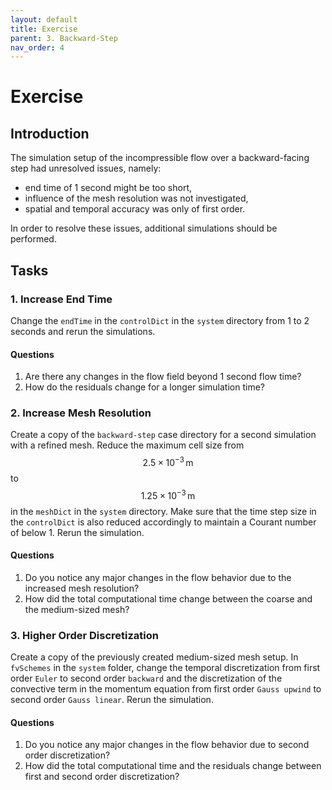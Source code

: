 ```yaml
---
layout: default
title: Exercise
parent: 3. Backward-Step
nav_order: 4
---
```


# Exercise

## Introduction

The simulation setup of the incompressible flow over a backward-facing step had unresolved issues, namely:
 - end time of 1 second might be too short,
 - influence of the mesh resolution was not investigated,
 - spatial and temporal accuracy was only of first order.

In order to resolve these issues, additional simulations should be performed.


## Tasks

### 1. Increase End Time

Change the `endTime` in the `controlDict` in the `system` directory from 1 to 2 seconds and rerun the simulations.

#### Questions

1. Are there any changes in the flow field beyond 1 second flow time?
2. How do the residuals change for a longer simulation time?


### 2. Increase Mesh Resolution

Create a copy of the `backward-step` case directory for a second simulation with a refined mesh. Reduce the maximum cell size from $$2.5 \times 10^{-3} \, \text{m}$$ to $$1.25 \times 10^{-3}\,\text{m}$$ in the `meshDict` in the `system` directory. Make sure that the time step size in the `controlDict` is also reduced accordingly to maintain a Courant number of below 1. Rerun the simulation.

#### Questions

1. Do you notice any major changes in the flow behavior due to the increased mesh resolution?
2. How did the total computational time change between the coarse and the medium-sized mesh?


### 3. Higher Order Discretization

Create a copy of the previously created medium-sized mesh setup. In `fvSchemes` in the `system` folder, change the temporal discretization from first order `Euler` to second order `backward` and the discretization of the convective term in the momentum equation from first order `Gauss upwind` to second order `Gauss linear`. Rerun the simulation.

#### Questions

1. Do you notice any major changes in the flow behavior due to second order discretization?
2. How did the total computational time and the residuals change between first and second order discretization?